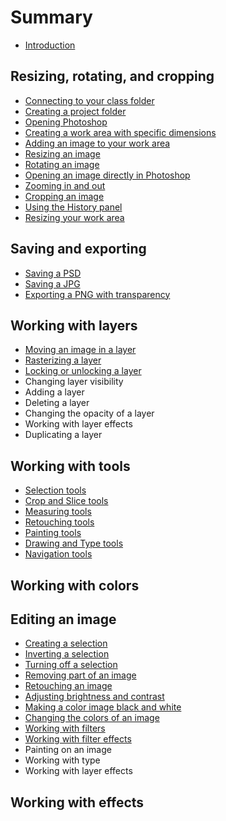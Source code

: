 # Summary

* [Introduction](README.md)

## Resizing, rotating, and cropping
* [Connecting to your class folder](connecting-to-your-class-folder.md)
* [Creating a project folder](creating-a-project-folder.md)
* [Opening Photoshop](opening-photoshop.md)
* [Creating a work area with specific dimensions](creating-a-work-area-with-specific-dimensions.md)
* [Adding an image to your work area](adding-an-image-to-your-work-area.md)
* [Resizing an image](resizing-an-image.md)
* [Rotating an image](rotating-an-image.md)
* [Opening an image directly in Photoshop](opening-an-image-directly-in-photoshop.md)
* [Zooming in and out](zooming-in-and-out.md)
* [Cropping an image](cropping-an-image.md)
* [Using the History panel](using-the-history-panel.md)
* [Resizing your work area](resizing-your-work-area.md)

## Saving and exporting
* [Saving a PSD](saving-a-psd.md)
* [Saving a JPG](saving-a-jpg.md)
* [Exporting a PNG with transparency](saving-a-png-with-transparency.md)

## Working with layers
* [Moving an image in a layer](moving-an-image.md)
* [Rasterizing a layer](rasterizing-a-layer.md)
* [Locking or unlocking a layer](locking-or-unlocking-a-layer.md)
* Changing layer visibility
* Adding a layer
* Deleting a layer
* Changing the opacity of a layer
* Working with layer effects
* Duplicating a layer

## Working with tools
* [Selection tools](selection-tools.md)
* [Crop and Slice tools](crop-and-slice-tools.md)
* [Measuring tools](measuring-tools.md)
* [Retouching tools](retouching-tools.md)
* [Painting tools](painting-tools.md)
* [Drawing and Type tools](drawing-and-type-tools.md)
* [Navigation tools](navigation-tools.md)

## Working with colors

## Editing an image
* [Creating a selection](creating-a-selection.md)
* [Inverting a selection](inverting-a-selection.md)
* [Turning off a selection](turning-off-a-selection.md)
* [Removing part of an image](removing-part-of-an-image.md)
* [Retouching an image](retouching-an-image.md)
* [Adjusting brightness and contrast](adjusting-brightness-and-contract.md)
* [Making a color image black and white](making-a-color-image-black-and-white.md)
* [Changing the colors of an image](changing-the-colors-of-an-image.md)
* [Working with filters](working-with-filters.md)
* [Working with filter effects](working-with-image-filters.md)
* Painting on an image
* Working with type
* Working with layer effects

## Working with effects

